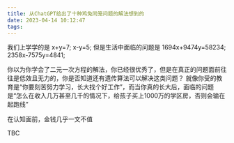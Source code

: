 ```yaml
---
title: 从ChatGPT给出了十种鸡兔同笼问题的解法想到的
date: 2023-04-14 10:12:47
tags:
---
```


我们上学学的是 x+y=7; x-y=5;
但是生活中面临的问题是 1694x+9474y=58234; 2358x-7575y=4841;

你以为你学会了二元一次方程的解法，你已经很优秀了，但是在真正的问题面前往往是低效且无力的，你是否知道还有遗传算法可以解决这类问题？
就像你受的教育是“你要刻苦努力学习，长大找个好工作”，而当你真的长大后，面临的问题是“怎么在收入几万甚至几千的情况下，给孩子买上1000万的学区房，否则会输在起跑线”

在认知面前，金钱几乎一文不值

TBC